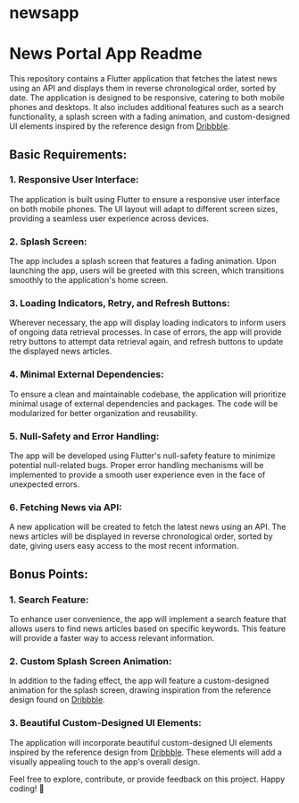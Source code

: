 # newsapp

# News Portal App Readme

This repository contains a Flutter application that fetches the latest news using an API and displays them in reverse chronological order, sorted by date. The application is designed to be responsive, catering to both mobile phones and desktops. It also includes additional features such as a search functionality, a splash screen with a fading animation, and custom-designed UI elements inspired by the reference design from [Dribbble](https://dribbble.com/shots/20160174-News-Portal-Mobile-App).

## Basic Requirements:

### 1. Responsive User Interface:
The application is built using Flutter to ensure a responsive user interface on both mobile phones. The UI layout will adapt to different screen sizes, providing a seamless user experience across devices.

### 2. Splash Screen:
The app includes a splash screen that features a fading animation. Upon launching the app, users will be greeted with this screen, which transitions smoothly to the application's home screen.

### 3. Loading Indicators, Retry, and Refresh Buttons:
Wherever necessary, the app will display loading indicators to inform users of ongoing data retrieval processes. In case of errors, the app will provide retry buttons to attempt data retrieval again, and refresh buttons to update the displayed news articles.

### 4. Minimal External Dependencies:
To ensure a clean and maintainable codebase, the application will prioritize minimal usage of external dependencies and packages. The code will be modularized for better organization and reusability.

### 5. Null-Safety and Error Handling:
The app will be developed using Flutter's null-safety feature to minimize potential null-related bugs. Proper error handling mechanisms will be implemented to provide a smooth user experience even in the face of unexpected errors.

### 6. Fetching News via API:
A new application will be created to fetch the latest news using an API. The news articles will be displayed in reverse chronological order, sorted by date, giving users easy access to the most recent information.

## Bonus Points:

### 1. Search Feature:
To enhance user convenience, the app will implement a search feature that allows users to find news articles based on specific keywords. This feature will provide a faster way to access relevant information.

### 2. Custom Splash Screen Animation:
In addition to the fading effect, the app will feature a custom-designed animation for the splash screen, drawing inspiration from the reference design found on [Dribbble](https://dribbble.com/shots/20160174-News-Portal-Mobile-App).

### 3. Beautiful Custom-Designed UI Elements:
The application will incorporate beautiful custom-designed UI elements inspired by the reference design from [Dribbble](https://dribbble.com/shots/20160174-News-Portal-Mobile-App). These elements will add a visually appealing touch to the app's overall design.

Feel free to explore, contribute, or provide feedback on this project. Happy coding! 🚀

